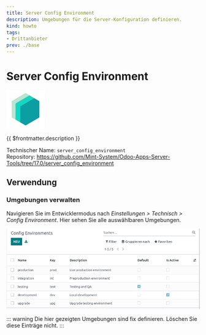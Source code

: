 ```yaml
---
title: Server Config Environment
description: Umgebungen für die Server-Konfiguration definieren.
kind: howto
tags:
- Drittanbieter
prev: ./base
---
```

# Server Config Environment
![icon_oms_box](attachments/icons_odoo_mint_system.png)

{{ $frontmatter.description }}

Technischer Name: `server_config_environment`\
Repository: <https://github.com/Mint-System/Odoo-Apps-Server-Tools/tree/17.0/server_config_environment>

## Verwendung

### Umgebungen verwalten

Navigieren Sie im Entwicklermodus nach *Einstellungen > Technisch > Config Environment*. Hier sehen Sie alle auswählbaren Umgebungen.

![](attachments/Server%20Config%20Environment.png)

::: warning
Die hier gezeigten Umgebungen sind fix definieren. Löschen Sie diese Einträge nicht.
:::